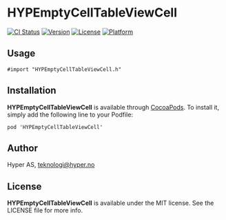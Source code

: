 # HYPEmptyCellTableViewCell

[![CI Status](http://img.shields.io/travis/hyperoslo/HYPEmptyCellTableViewCell.svg?style=flat)](https://travis-ci.org/hyperoslo/HYPEmptyCellTableViewCell)
[![Version](https://img.shields.io/cocoapods/v/HYPEmptyCellTableViewCell.svg?style=flat)](http://cocoadocs.org/docsets/HYPEmptyCellTableViewCell)
[![License](https://img.shields.io/cocoapods/l/HYPEmptyCellTableViewCell.svg?style=flat)](http://cocoadocs.org/docsets/HYPEmptyCellTableViewCell)
[![Platform](https://img.shields.io/cocoapods/p/HYPEmptyCellTableViewCell.svg?style=flat)](http://cocoadocs.org/docsets/HYPEmptyCellTableViewCell)

## Usage

`#import "HYPEmptyCellTableViewCell.h"`

## Installation

**HYPEmptyCellTableViewCell** is available through [CocoaPods](http://cocoapods.org). To install
it, simply add the following line to your Podfile:

`pod 'HYPEmptyCellTableViewCell'`

## Author

Hyper AS, teknologi@hyper.no

## License

**HYPEmptyCellTableViewCell** is available under the MIT license. See the LICENSE file for more info.
